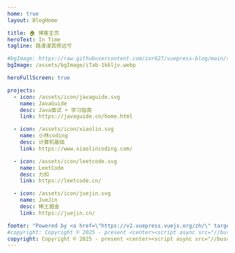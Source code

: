 ```yaml
---
home: true
layout: BlogHome

title: 🏠️ 博客主页
heroText: In Time
tagline: 路漫漫其修远兮

#bgImage: https://raw.githubusercontent.com/zxr627/vuepress-blog/main/src/.vuepress/public/assets/bgImage/iTab-1k6ljv.webp
bgImage: /assets/bgImage/iTab-1k6ljv.webp

heroFullScreen: true

projects:
  - icon: /assets/icon/javaguide.svg
    name: JavaGuide
    desc: Java面试 + 学习指南
    link: https://javaguide.cn/home.html

  - icon: /assets/icon/xiaolin.svg
    name: 小林coding
    desc: 计算机基础
    link: https://www.xiaolincoding.com/

  - icon: /assets/icon/leetcode.svg
    name: LeetCode
    desc: 力扣
    link: https://leetcode.cn/

  - icon: /assets/icon/juejin.svg
    name: JueJin
    desc: 稀土掘金
    link: https://juejin.cn/

footer: "Powered by <a href=\"https://v2.vuepress.vuejs.org/zh/\" target=\"_blank\"> VuePress </a> "
#copyright: Copyright © 2025 - present <center><script async src="//busuanzi.ibruce.info/busuanzi/2.3/busuanzi.pure.mini.js"></script><span id="busuanzi_container_site_pv" style='display:none'>本站总访问量 <span id="busuanzi_value_site_pv"></span> 次 </span> <span id="busuanzi_container_site_uv" style='display:none'> | 本站访客数 <span id="busuanzi_value_site_uv"></span> 人次 <span id="busuanzi_container_page_pv" style='display:none'> | 本文总阅读量 <span id="busuanzi_value_page_pv"></span> 次</center>
copyright: Copyright © 2025 - present <center><script async src="//busuanzi.ibruce.info/busuanzi/2.3/busuanzi.pure.mini.js"></script></center>
---
```

